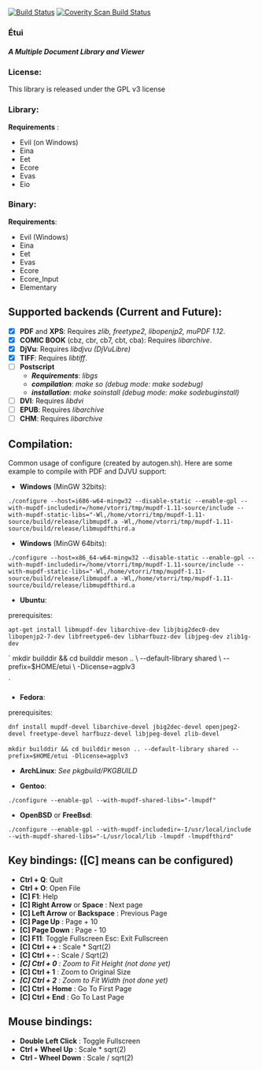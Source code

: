 [![Build Status](https://travis-ci.org/vtorri/etui.svg?branch=master)](https://travis-ci.org/vtorri/etui)
<a href="https://scan.coverity.com/projects/vtorri-etui">
<img alt="Coverity Scan Build Status" src="https://scan.coverity.com/projects/13637/badge.svg"/></a>

### Étui 
##### A Multiple Document Library and Viewer

### License:

This library is released under the GPL v3 license

### Library:


**Requirements** :

  - Evil (on Windows)
  - Eina
  - Eet
  - Ecore
  - Evas
  - Eio

### Binary:

 **Requirements**:
  - Evil (Windows)
  - Eina
  - Eet
  - Evas
  - Ecore
  - Ecore_Input
  - Elementary

## Supported backends (Current and Future):

- [x] **PDF** and **XPS**: Requires *zlib, freetype2, libopenjp2, muPDF 1.12*.
- [x] **COMIC BOOK** (cbz, cbr, cb7, cbt, cba): Requires *libarchive*.
- [x] **DjVu**: Requires *libdjvu (DjVuLibre)*
- [x] **TIFF**: Requires *libtiff*.
- [ ] **Postscript**
	- ***Requirements***: *libgs*
	- ***compilation***: *make so (debug mode: make sodebug)*
	- ***installation***: *make soinstall (debug mode: make sodebuginstall)*
- [ ] **DVI**: Requires *libdvi*
- [ ] **EPUB**: Requires *libarchive*
- [ ] **CHM**: Requires *libarchive*

## Compilation:

Common usage of configure (created by autogen.sh). Here are some example to compile with PDF and DJVU support:

- **Windows** (MinGW 32bits):

`
./configure --host=i686-w64-mingw32 --disable-static --enable-gpl --with-mupdf-includedir=/home/vtorri/tmp/mupdf-1.11-source/include --with-mupdf-static-libs="-Wl,/home/vtorri/tmp/mupdf-1.11-source/build/release/libmupdf.a -Wl,/home/vtorri/tmp/mupdf-1.11-source/build/release/libmupdfthird.a
`
- **Windows** (MinGW 64bits):

`
./configure --host=x86_64-w64-mingw32 --disable-static --enable-gpl --with-mupdf-includedir=/home/vtorri/tmp/mupdf-1.11-source/include --with-mupdf-static-libs="-Wl,/home/vtorri/tmp/mupdf-1.11-source/build/release/libmupdf.a -Wl,/home/vtorri/tmp/mupdf-1.11-source/build/release/libmupdfthird.a
`

- **Ubuntu**:

prerequisites:

`
apt-get install libmupdf-dev libarchive-dev libjbig2dec0-dev libopenjp2-7-dev libfreetype6-dev libharfbuzz-dev libjpeg-dev zlib1g-dev
`

`
mkdir builddir && cd builddir
meson .. \\
    --default-library shared \\
    --prefix=$HOME/etui \\
    -Dlicense=agplv3

`

- **Fedora**:

prerequisites:

`
dnf install mupdf-devel libarchive-devel jbig2dec-devel openjpeg2-devel freetype-devel harfbuzz-devel libjpeg-devel zlib-devel
`

`
mkdir builddir && cd builddir
`
`
meson .. --default-library shared --prefix=$HOME/etui -Dlicense=agplv3
`

- **ArchLinux**: *See pkgbuild/PKGBUILD*

- **Gentoo**:

`
./configure --enable-gpl --with-mupdf-shared-libs="-lmupdf"
`

- **OpenBSD** or **FreeBsd**:

`
./configure --enable-gpl --with-mupdf-includedir=-I/usr/local/include --with-mupdf-shared-libs="-L/usr/local/lib -lmupdf -lmupdfthird"
`

## Key bindings: ([C] means can be configured)

- **Ctrl + Q**: Quit
- **Ctrl + O**: Open File
- **[C] F1**: Help
- **[C] Right Arrow** or **Space** : Next page
- **[C] Left Arrow** or **Backspace** : Previous Page
- **[C] Page Up** : Page + 10
- **[C] Page Down** : Page - 10
- **[C] F11**: Toggle Fullscreen Esc: Exit Fullscreen
- **[C] Ctrl + +** : Scale * Sqrt(2)
- **[C] Ctrl + -** : Scale / Sqrt(2)
- ***[C] Ctrl + 0** : Zoom to Fit Height (not done yet)*
- **[C] Ctrl + 1** : Zoom to Original Size
- ***[C] Ctrl + 2** : Zoom to Fit Width (not done yet)*
- **[C] Ctrl + Home** : Go To First Page
- **[C] Ctrl + End** : Go To Last Page

## Mouse bindings:

- **Double Left Click** : Toggle Fullscreen
- **Ctrl + Wheel Up** : Scale * sqrt(2)
- **Ctrl - Wheel Down** : Scale / sqrt(2)

